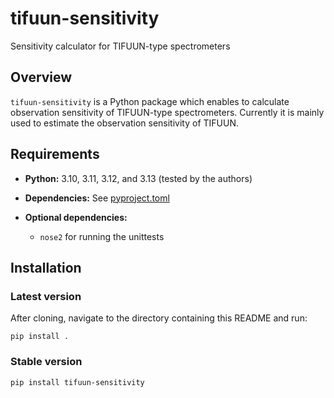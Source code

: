 # tifuun-sensitivity

Sensitivity calculator for TIFUUN-type spectrometers

## Overview

`tifuun-sensitivity` is a Python package which enables to calculate observation sensitivity of TIFUUN-type spectrometers.
Currently it is mainly used to estimate the observation sensitivity of TIFUUN.

## Requirements

- **Python:** 3.10, 3.11, 3.12, and 3.13 (tested by the authors)
- **Dependencies:** See [pyproject.toml](https://github.com/deshima-dev/deshima-sensitivity/blob/v0.3.2/pyproject.toml)

- **Optional dependencies:** 
    - `nose2` for running the unittests

## Installation
### Latest version
After cloning, navigate to the directory containing this README and run:
```shell
pip install .
```

### Stable version
```shell
pip install tifuun-sensitivity
```
